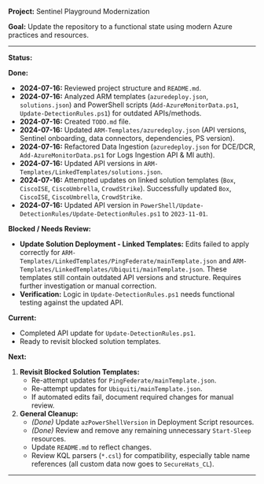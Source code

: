 **Project:** Sentinel Playground Modernization

**Goal:** Update the repository to a functional state using modern Azure practices and resources.

---

**Status:**

**Done:**

*   **2024-07-16:** Reviewed project structure and `README.md`.
*   **2024-07-16:** Analyzed ARM templates (`azuredeploy.json`, `solutions.json`) and PowerShell scripts (`Add-AzureMonitorData.ps1`, `Update-DetectionRules.ps1`) for outdated APIs/methods.
*   **2024-07-16:** Created `TODO.md` file.
*   **2024-07-16:** Updated `ARM-Templates/azuredeploy.json` (API versions, Sentinel onboarding, data connectors, dependencies, PS version).
*   **2024-07-16:** Refactored Data Ingestion (`azuredeploy.json` for DCE/DCR, `Add-AzureMonitorData.ps1` for Logs Ingestion API & MI auth).
*   **2024-07-16:** Updated API versions in `ARM-Templates/LinkedTemplates/solutions.json`.
*   **2024-07-16:** Attempted updates on linked solution templates (`Box`, `CiscoISE`, `CiscoUmbrella`, `CrowdStrike`). Successfully updated `Box`, `CiscoISE`, `CiscoUmbrella`, `CrowdStrike`.
*   **2024-07-16:** Updated API version in `PowerShell/Update-DetectionRules/Update-DetectionRules.ps1` to `2023-11-01`.

**Blocked / Needs Review:**

*   **Update Solution Deployment - Linked Templates:** Edits failed to apply correctly for `ARM-Templates/LinkedTemplates/PingFederate/mainTemplate.json` and `ARM-Templates/LinkedTemplates/Ubiquiti/mainTemplate.json`. These templates still contain outdated API versions and structure. Requires further investigation or manual correction.
*   **Verification:** Logic in `Update-DetectionRules.ps1` needs functional testing against the updated API.

**Current:**

*   Completed API update for `Update-DetectionRules.ps1`.
*   Ready to revisit blocked solution templates.

**Next:**

1.  **Revisit Blocked Solution Templates:**
    *   Re-attempt updates for `PingFederate/mainTemplate.json`.
    *   Re-attempt updates for `Ubiquiti/mainTemplate.json`.
    *   If automated edits fail, document required changes for manual review.
2.  **General Cleanup:**
    *   *(Done)* Update `azPowerShellVersion` in Deployment Script resources.
    *   *(Done)* Review and remove any remaining unnecessary `Start-Sleep` resources.
    *   Update `README.md` to reflect changes.
    *   Review KQL parsers (`*.csl`) for compatibility, especially table name references (all custom data now goes to `SecureHats_CL`). 

--- 